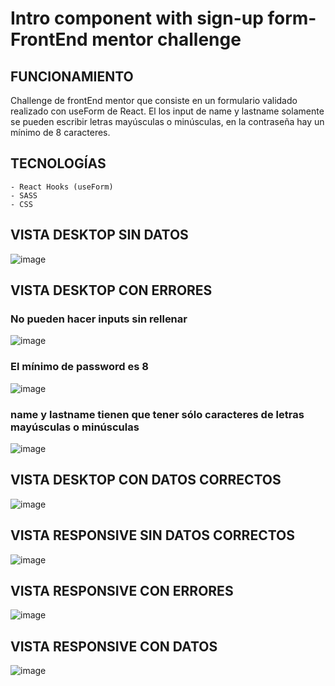# Intro component with sign-up form- FrontEnd mentor challenge

## FUNCIONAMIENTO

Challenge de frontEnd mentor que consiste en un formulario validado realizado con useForm de React.
El los input de name y lastname solamente se pueden escribir letras mayúsculas o minúsculas, en la contraseña hay un mínimo de 8 caracteres.

## TECNOLOGÍAS

    - React Hooks (useForm)
    - SASS
    - CSS

## VISTA DESKTOP SIN DATOS
![image](https://user-images.githubusercontent.com/88061350/204504974-a43e50e7-7306-40a7-af4a-67ac237e5d2c.png)

## VISTA DESKTOP CON ERRORES
### No pueden hacer inputs sin rellenar
![image](https://user-images.githubusercontent.com/88061350/204507080-7a9aea1b-166d-4d0c-a5da-3732b8823726.png)
### El mínimo de password es 8
![image](https://user-images.githubusercontent.com/88061350/204507286-fbc32360-beb1-412b-830f-2f3603713681.png)
### name y lastname tienen que tener sólo caracteres de letras mayúsculas o minúsculas
![image](https://user-images.githubusercontent.com/88061350/204507367-465dc72b-3f16-473e-9988-d70c23d2ded9.png)

## VISTA DESKTOP CON DATOS CORRECTOS
![image](https://user-images.githubusercontent.com/88061350/204507497-273d7b0a-46bf-4f1f-b80a-560d99212cc4.png)

## VISTA RESPONSIVE SIN DATOS CORRECTOS
![image](https://user-images.githubusercontent.com/88061350/204505259-5e69ddee-365d-4241-8905-012bdf34e6cf.png)

## VISTA RESPONSIVE CON ERRORES
![image](https://user-images.githubusercontent.com/88061350/204505635-6d909e17-c878-4bd2-b037-934cd9d40a44.png)

## VISTA RESPONSIVE CON DATOS
![image](https://user-images.githubusercontent.com/88061350/204508128-b0a66492-73af-4078-b585-bf6c40e1233a.png)


